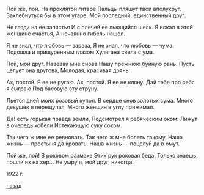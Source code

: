Пой же, пой. На проклятой гитаре Пальцы пляшут твои вполукруг. Захлебнуться бы в этом угаре, Мой последний, единственный друг.  

Не гляди на ее запястья И с плечей ее льющийся шелк. Я искал в этой женщине счастья, А нечаянно гибель нашел.  

Я не знал, что любовь — зараза, Я не знал, что любовь — чума. Подошла и прищуренным глазом Хулигана свела с ума.

Пой, мой друг. Навевай мне снова Нашу прежнюю буйную рань. Пусть целует она другова, Молодая, красивая дрянь.

Ах, постой. Я ее не ругаю. Ах, постой. Я ее не кляну. Дай тебе про себя я сыграю Под басовую эту струну.

Льется дней моих розовый купол. В сердце снов золотых сума. Много девушек я перещупал, Много женщин в углу прижимал.

Да! есть горькая правда земли, Подсмотрел я ребяческим оком: Лижут в очередь кобели Истекающую суку соком.

Так чего ж мне ее ревновать. Так чего ж мне болеть такому. Наша жизнь — простыня да кровать. Наша жизнь — поцелуй да в омут.

Пой же, пой! В роковом размахе Этих рук роковая беда. Только знаешь, пошли их на хер… Не умру я, мой друг, никогда.

1922 г.

[назад](./../index.md)